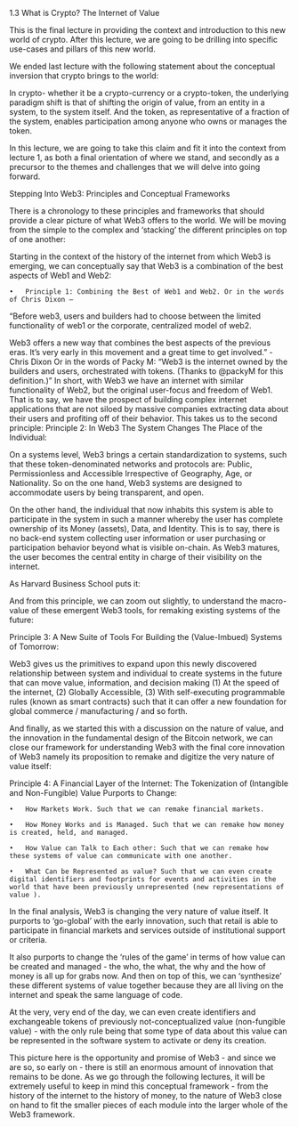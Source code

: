 
1.3 What is Crypto? The Internet of Value 

This is the final lecture in providing the context and introduction to this new world of crypto. After this lecture, we are going to be drilling into specific use-cases and pillars of this new world. 

We ended last lecture with the following statement about the conceptual inversion that crypto brings to the world: 

In crypto- whether it be a crypto-currency or a crypto-token, the underlying paradigm shift is that of shifting the origin of value, from an entity in a system, to the system itself. And the token, as representative of a fraction of the system, enables participation among anyone who owns or manages the token.  

In this lecture, we are going to take this claim and fit it into the context from lecture 1, as both a final orientation of where we stand, and secondly as a precursor to the themes and challenges that we will delve into going forward. 

Stepping Into Web3: Principles and Conceptual Frameworks

There is a chronology to these principles and frameworks that should provide a clear picture of what Web3 offers to the world. We will be moving from the simple to the complex and ‘stacking’ the different principles on top of one another: 

Starting in the context of the history of the internet from which Web3 is emerging, we can conceptually say that Web3 is a combination of the best aspects of Web1 and Web2: 

	•	Principle 1: Combining the Best of Web1 and Web2. Or in the words of Chris Dixon –

“Before web3, users and builders had to choose between the limited functionality of web1 or the corporate, centralized model of web2.

Web3 offers a new way that combines the best aspects of the previous eras. It’s very early in this movement and a great time to get involved.” - Chris Dixon 
Or in the words of Packy M: 
“Web3 is the internet owned by the builders and users, orchestrated with tokens. (Thanks to @packyM for this definition.)”
In short, with Web3 we have an internet with similar functionality of Web2, but the original user-focus and freedom of Web1. That is to say, we have the prospect of building complex internet applications that are not siloed by massive companies extracting data about their users and profiting off of their behavior. 
This takes us to the second principle: 
Principle 2: In Web3 The System Changes The Place of the Individual: 
 
On a systems level, Web3 brings a certain standardization to systems, such that these token-denominated networks and protocols are: Public, Permissionless and Accessible Irrespective of Geography, Age, or Nationality. So on the one hand, Web3 systems are designed to accommodate users by being transparent, and open. 

On the other hand, the individual that now inhabits this system is able to participate in the system in such a manner whereby the user has complete ownership of its Money (assets), Data, and Identity. This is to say, there is no back-end system collecting user information or user purchasing or participation behavior beyond what is visible on-chain. As Web3 matures, the user becomes the central entity in charge of their visibility on the internet. 

As Harvard Business School puts it: 


And from this principle, we can zoom out slightly, to understand the macro-value of these emergent Web3 tools, for remaking existing systems of the future: 

Principle 3: A New Suite of Tools For Building the (Value-Imbued) Systems of Tomorrow: 

Web3 gives us the primitives to expand upon this newly discovered relationship between system and individual to create systems in the future that can move value, information, and decision making (1) At the speed of the internet, (2) Globally Accessible, (3) With self-executing programmable rules (known as smart contracts) such that it can offer a new foundation for global commerce / manufacturing / and so forth. 

And finally, as we started this with a discussion on the nature of value, and the innovation in the fundamental design of the Bitcoin network, we can close our framework for understanding Web3 with the final core innovation of Web3 namely its proposition to remake and digitize the very nature of value itself: 

Principle 4: A Financial Layer of the Internet: The Tokenization of (Intangible and Non-Fungible) Value Purports to Change: 

	•	How Markets Work. Such that we can remake financial markets. 

	•	How Money Works and is Managed. Such that we can remake how money is created, held, and managed. 

	•	How Value can Talk to Each other: Such that we can remake how these systems of value can communicate with one another. 

	•	What Can be Represented as value? Such that we can even create digital identifiers and footprints for events and activities in the world that have been previously unrepresented (new representations of value ). 

In the final analysis, Web3 is changing the very nature of value itself. It purports to ‘go-global’ with the early innovation, such that retail is able to participate in financial markets and services outside of institutional support or criteria. 

It also purports to change the ‘rules of the game’ in terms of how value can be created and managed - the who, the what, the why and the how of money is all up for grabs now. And then on top of this, we can ‘synthesize’ these different systems of value together because they are all living on the internet and speak the same language of code. 

At the very, very end of the day, we can even create identifiers and exchangeable tokens of previously not-conceptualized value (non-fungible value) - with the only rule being that some type of data about this value can be represented in the software system to activate or deny its creation. 





 This picture here is the opportunity and promise of Web3 - and since we are so, so early on - there is still an enormous amount of innovation that remains to be done. As we go through the following lectures, it will be extremely useful to keep in mind this conceptual framework - from the history of the internet to the history of money, to the nature of Web3 close on hand to fit the smaller pieces of each module into the larger whole of the Web3 framework. 

